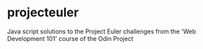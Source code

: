 projecteuler
============

Java script solutions to the Project Euler challenges from the 'Web Development 101' course of the Odin Project
